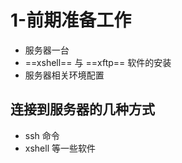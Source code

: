 # 1-前期准备工作

- 服务器一台
- ==xshell== 与 ==xftp== 软件的安装
- 服务器相关环境配置

## 连接到服务器的几种方式

- ssh 命令
- xshell 等一些软件 